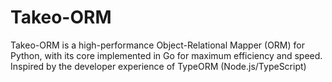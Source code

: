 # Takeo-ORM
Takeo-ORM is a high-performance Object-Relational Mapper (ORM) for Python, with its core implemented in Go for maximum efficiency and speed. Inspired by the developer experience of TypeORM (Node.js/TypeScript)
